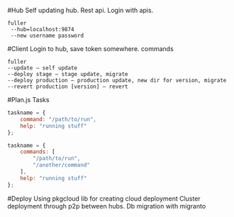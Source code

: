 #Hub
Self updating hub. Rest api. Login with apis.
```
fuller
 --hub=localhost:9874
 --new username password
 ```

#Client
Login to hub, save token somewhere.
commands
```
fuller
--update — self update
--deploy stage — stage update, migrate
--deploy production — production update, new dir for version, migrate
--revert production [version] — revert
```

#Plan.js
Tasks
```js
taskname = {
    command: "/path/to/run",
    help: "running stuff"
};

taskname = {
    commands: [
        "/path/to/run", 
        "/another/command"
    ],
    help: "running stuff"
};
```
#Deploy
Using pkgcloud lib for creating cloud deployment
Cluster deployment through p2p between hubs.
Db migration with migranto
